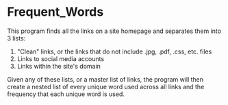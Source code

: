 # Frequent_Words

This program finds all the links on a site homepage and separates them into 3 lists: 
  1. "Clean" links, or the links that do not include .jpg, .pdf, .css, etc. files
  2. Links to social media accounts
  3. Links within the site's domain
  
Given any of these lists, or a master list of links, the program will then create a nested list of every unique word used across all links and the frequency that each unique word is used.
